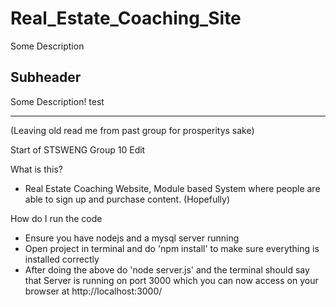# Real_Estate_Coaching_Site

Some Description

## Subheader

Some Description!
test

-------------------------------------
(Leaving old read me from past group for prosperitys sake)

Start of STSWENG Group 10 Edit

What is this?
- Real Estate Coaching Website, Module based System where people are able to sign up and purchase content. (Hopefully)

How do I run the code
- Ensure you have nodejs and a mysql server running
- Open project in terminal and do 'npm install' to make sure everything is installed correctly
- After doing the above do 'node server.js' and the terminal should say that Server is running on port 3000 which you can now access on your browser at http://localhost:3000/

